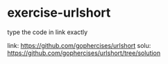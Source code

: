# exercise-urlshort

type the code in link exactly

link: https://github.com/gophercises/urlshort
solu: https://github.com/gophercises/urlshort/tree/solution
